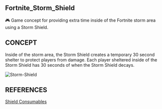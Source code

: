 ## Fortnite_Storm_Shield

🎮 Game concept for providing extra time inside of the Fortnite storm area using a Storm Shield.

## CONCEPT

Inside of the storm area, the Storm Shield creates a temporary 30 second shelter to protect players from damage. Each player sheltered inside of the Storm Shield has 30 seconds of when the Storm Shield decays.

![Storm-Shield](https://github.com/sourceduty/Fortnite_Storm_Shield/assets/123030236/28daccc4-40e7-4e9d-93aa-c444de909639)

## REFERENCES

[Shield Consumables](https://dev.epicgames.com/documentation/en-us/fortnite-creative/using-shield-consumables-in-fortnite-creative)
